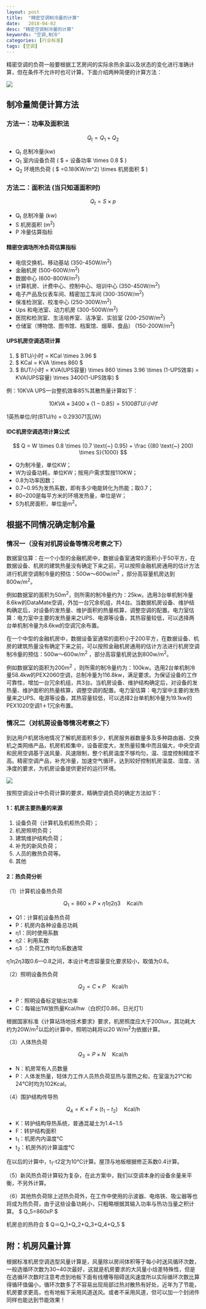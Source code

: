 ```yaml
---
layout: post
title:  "精密空调制冷量的计算"
date:   2018-04-02
desc: "精密空调制冷量的计算"
keywords: "空调,制冷"
categories: [行业标准]
tags: [空调]
---
```


<script src='//cdn.bootcss.com/mathjax/2.7.5/MathJax.js?config=TeX-MML-AM_CHTML' async></script>

精密空调的负荷一般要根据工艺房间的实际余热余温以及状态的变化进行准确计算，但在条件不允许时也可计算，下面介绍两种简便的计算方法：

![](_v_images/_1522636692_8318.jpg)

## 制冷量简便计算方法

### 方法一：功率及面积法

$$ Q_t = Q_1 + Q_2 $$

- Q<sub>t</sub> 总制冷量(kw)
- Q<sub>1</sub> 室内设备负荷 ( $ = 设备功率 \times 0.8 $ )
- Q<sub>2</sub> 环境热负荷 ( $ =0.18(KW/m^2) \times 机房面积 $ )

### 方法二：面积法 (当只知道面积时)

$$ Q_t = S \times p $$

- Q<sub>t</sub> 总制冷量 (kw)
- S 机房面积 (m<sup>2</sup>)
- P 冷量估算指标

#### 精密空调场所冷负荷估算指标

- 电信交换机、移动基站 (350-450W/m<sup>2</sup>)
- 金融机房 (500-600W/m<sup>2</sup>)
- 数据中心 (600-800W/m<sup>2</sup>)
- 计算机房、计费中心、控制中心、培训中心 (350-450W/m<sup>2</sup>)
- 电子产品及仪表车间、精密加工车间 (300-350W/m<sup>2</sup>)
- 保准检测室、校准中心 (250-300W/m<sup>2</sup>)
- Ups 和电池室、动力机房 (300-500W/m<sup>2</sup>)
- 医院和检测室、生活培养室、洁净室、实验室 (200-250W/m<sup>2</sup>)
- 仓储室（博物馆、图书馆、档案馆、烟草、食品） (150-200W/m<sup>2</sup>)

#### UPS机房空调选项计算

1. $ BTU/小时 = KCal \times 3.96 $
2. $ KCal = KVA \times 860 $
3. $ BUT/小时 = KVA(UPS容量) \times 860 \times 3.96 \times (1-UPS效率) = KVA(UPS容量) \times 3400(1-UPS效率) $

例：10KVA UPS一台整机效率85%其散热量计算如下：

$$ 10KVA \times 3400 \times (1-0.85) = 5100 BTU/小时 $$

1英热单位/时(BTU/h) = 0.293071瓦(W)

#### IDC机房空调选项计算公式

$$ Q = W \times 0.8 \times (0.7 \text{~} 0.95) + \frac {(80 \text{~} 200) \times S}{1000} $$

- Q为制冷量，单位KW；
- W为设备功耗，单位KW；按用户需求暂按110KW；
- 0.8为功率因数；
- 0.7~0.95为发热系数，即有多少电能转化为热能；取0.7；
- 80~200是每平方米的环境发热量，单位是W；
- S为机房面积，单位是m<sup>2</sup>。

## 根据不同情况确定制冷量

### 情况一（没有对机房设备等情况考察之下）

数据室估算：在一个小型的金融机房中，数据设备室通常的面积小于50平方，在数据设备、机房的建筑热量没有确定下来之前，可以按照金融机房通用的估计方法进行机房空调制冷量的预估：500w～600w/m<sup>2</sup> ，部分高容量机房达到800w/m<sup>2</sup>。

例如数据室的面积为50m<sup>2</sup>，则所需的制冷量约为：25kw。选用3台单机制冷量8.6kw的DataMate空调，外加一台冗余机组，共4台。当数据机房设备、维护结构确定后，对设备的发热量、维护面积的热量核算，调整空调的配置。电力室估算：电力室中主要的发热量来之UPS、电源等设备，其热容量较低，可以选择两台单机制冷量为8.6kw的空调冗余布置。

在一个中型的金融机房中，数据设备室通常的面积小于200平方，在数据设备、机房的建筑热量没有确定下来之前，可以按照金融机房通用的估计方法进行机房空调制冷量的预估：500w～600w/m<sup>2</sup> ，部分高容量机房达到800w/m<sup>2</sup>。

例如数据室的面积为200m<sup>2</sup> ，则所需的制冷量约为：100kw。选用2台单机制冷量58.4kw的PEX2060空调，总制冷量为116.8kw，满足要求。为保证设备的工作可靠性，增加一台冗余机组，共3台。当机房设备、维护结构确定后，对设备的发热量、维护面积的热量核算，调整空调的配置。电力室估算：电力室中主要的发热量来之UPS、电源等设备，其热容量较低，可以选择2台单机制冷量为19.1kw的PEX1020空调1＋1冗余布置。

### 情况二（对机房设备等情况考察之下）

到达用户机房场地情况了解机房面积多少，机房服务器数量多及多种路由器、交换机之类网络产品，机房机柜集中，设备密度大，发热量较集中而且偏大，中央空调和民用空调基于送风量、风速限制，整个机房温度不够均匀，温、湿度控制精度不高。精密空调产品，补充冷量，加速空气循环，达到较好控制机房温度、湿度、洁净度的要求，为机房设备提供更好的运行环境。

![](_v_images/_1522636903_13018.jpg)

按照空调设计中负荷计算的要求，精确空调负荷的确定方法如下：

#### 1：机房主要热量的来源

1. 设备负荷（计算机及机柜热负荷）；
2. 机房照明负荷；
3. 建筑维护结构负荷；
4. 补充的新风负荷；
5. 人员的散热负荷等。
6. 其他

#### 2：热负荷分析

（1）计算机设备热负荷

$$ Q_1 = 860 \times P \times η1η2η3 \quad \text {Kcal/h} $$

- Q1：计算机设备热负荷
- P：机房内各种设备总功耗
- η1：同时使用系数
- η2：利用系数
- η3 ：负荷工作均匀系数通常

η1η2η3取0.6—0.8之间，本设计考虑容量变化要求较小，取值为0.6。

（2）照明设备热负荷

$$ Q_2 = C \times P \quad \text {Kcal/h} $$

- P：照明设备标定输出功率
- C：每输出1W放热量Kcal/hw（白炽灯0.86，日光灯1）

根据国家标准《计算站场地技术要求》要求，机房照度应大于200lux，其功耗大约为20W/m<sup>2</sup>以后的计算中，照明功耗将以20 W/m<sup>2</sup>为依据计算。

（3）人体热负荷

$$ Q_3 = P \times N \quad \text {Kcal/h} $$

- N：机房常有人员数量
- P：人体发热量，轻体力工作人员热负荷显热与潜热之和，在室温为21℃和24℃时均为102Kcal。

（4）围护结构传导热

$$ Q_4 = K \times F \times (t_1-t_2) \quad \text {Kcal/h} $$

- K：转护结构导热系统，普通混凝土为1.4~1.5
- F：转护结构面积
- t<sub>1</sub>：机房内内温度℃
- t<sub>2</sub>：机房外的计算温度℃

在以后的计算中，t<sub>1</sub>-t</sub>2定为10℃计算。屋顶与地板根据修正系数0.4计算。

（5）新风热负荷计算较为复杂，在此方案中，我们以空调本身的设备余量来平衡，不另外计算。

（6）其他热负荷除上述热负荷外，在工作中使用的示波器、电烙铁、吸尘器等也将成为热负荷，由于这些设备功耗小，只粗略根据其输入功率与热功当量之积计算。 $ Q_5=860xP $

机房总的热符合 $ Q＝Q_1+Q_2+Q_3+Q_4+Q_5 $

## 附：机房风量计算

根据标准机房空调选型风量计算是，风量除以房间体积等于每小时送风循环次数，一般选循环次数为30~40次最好，这就是机房要求的大风量小焓差特殊性，但是在选循环次数时注意考虑到地板下面有线槽等阻碍送风速度所以实际循环次数比算得循环值偏小，循环次数多了不容易出现局部过热对散热有好处，近年为了节能，机房要求更高，也有地板下采用风道送风。或者不采用风道，但可以加一个封闭件同样也能达到节能效果！
